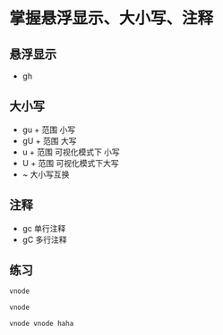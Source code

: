 # 掌握悬浮显示、大小写、注释

## 悬浮显示
- gh 

## 大小写
* gu + 范围 小写
* gU + 范围 大写 
* u + 范围 可视化模式下 小写
* U + 范围 可视化模式下大写
* ~ 大小写互换

## 注释
* gc 单行注释
* gC 多行注释
  
## 练习

```js
vnode 

vnode 

vnode vnode haha
```
